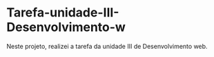 # Tarefa-unidade-III-Desenvolvimento-w
Neste projeto, realizei a tarefa da unidade III de Desenvolvimento web.   
